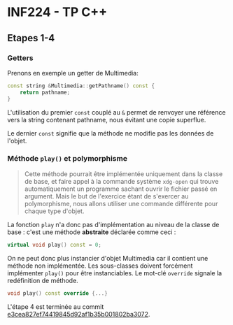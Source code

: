 # INF224 - TP C++

## Etapes 1-4

### Getters

Prenons en exemple un getter de Multimedia:

```c++
const string &Multimedia::getPathname() const {
    return pathname;
}
```

L'utilisation du premier `const` couplé au `&` permet de renvoyer une référence vers la string contenant pathname, nous
évitant une copie superflue.

Le dernier `const` signifie que la méthode ne modifie pas les données de l'objet.

### Méthode `play()` et polymorphisme

> Cette méthode pourrait être implémentée uniquement dans la classe de base, et faire appel à la commande
> système `xdg-open` qui trouve automatiquement un programme sachant ouvrir le fichier passé en argument. Mais le but de
> l'exercice étant de s'exercer au polymorphisme, nous allons utiliser une commande différente pour chaque type d'objet.

La fonction `play` n'a donc pas d'implémentation au niveau de la classe de base : c'est une méthode **abstraite**
déclarée comme ceci :

```c++
virtual void play() const = 0;
```

On ne peut donc plus instancier d'objet Multimedia car il contient une méthode non implémentée. Les sous-classes doivent
forcément implémenter `play()` pour être instanciables. Le mot-clé `override` signale la redéfinition de méthode. 

```c++
void play() const override {...}
```

L'étape 4 est terminée au commit [e3cea827ef74419845d92af1b35b001802ba3072](e3cea827ef74419845d92af1b35b001802ba3072).